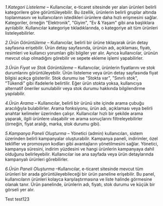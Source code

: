 *1.Kategori Listeleme* – Kullanıcılar, e-ticaret sitesinde yer alan ürünleri belirli kategorilere göre görüntüleyebilir. Bu özellik, ürünlerin belirli gruplar altında toplanmasını ve kullanıcıların istedikleri ürünlere daha hızlı erişmesini sağlar. Kategoriler, örneğin "Elektronik", "Giyim", "Ev & Yaşam" gibi ana başlıklara ayrılabilir. Kullanıcılar kategoriye tıkladıklarında, o kategoriye ait tüm ürünleri listeleyebilirler.

*2.Ürün Görüntüleme* – Kullanıcılar, belirli bir ürüne tıklayarak ürün detay sayfasına erişebilir. Ürün detay sayfasında, ürünün adı, açıklaması, fiyatı, resimleri ve kullanıcı yorumları gibi bilgiler yer alır. Ayrıca kullanıcılar, ürünün mevcut olup olmadığını görebilir ve sepete ekleme işlemi yapabilirler.

*3.Ürün Fiyat ve Stok Görüntüleme* – Kullanıcılar, ürünlerin fiyatlarını ve stok durumlarını görüntüleyebilir. Ürün listeleme veya ürün detay sayfasında fiyat bilgisi açıkça gösterilir. Stok durumu ise "Stokta var", "Sınırlı stok", "Tükendi" gibi ifadelerle belirtilir. Eğer ürün stokta yoksa, kullanıcıya alternatif öneriler sunulabilir veya stok durumu hakkında bilgilendirme yapılabilir.

*4.Ürün Arama* – Kullanıcılar, belirli bir ürünü site içinde arama çubuğu aracılığıyla bulabilirler. Arama fonksiyonu, ürün adı, açıklaması veya belirli anahtar kelimeler üzerinden çalışır. Kullanıcılar hızlı bir şekilde arama yaparak, ilgili ürünlere ulaşabilir ve arama sonuçlarını filtreleyebilirler (örneğin, fiyat aralığı, marka, stok durumu gibi).

*5.Kampanya Paneli Oluşturma* – Yönetici (admin) kullanıcıları, sistem üzerinden belirli kampanyalar oluşturabilir. Kampanya paneli, indirimler, özel teklifler ve promosyon kodları gibi avantajların yönetilmesini sağlar. Yönetici, kampanya süresini, indirim yüzdesini ve hangi ürünlerin kampanyaya dahil olduğunu belirleyebilir. Kullanıcılar ise ana sayfada veya ürün detaylarında kampanyalı ürünleri görebilirler.

*6.Ürün Paneli Oluşturma* –Kullanıcılar, e-ticaret sitesinde mevcut tüm ürünleri bir arada görüntüleyebileceği bir ürün paneline erişebilir. Bu panel, kullanıcıların ürünleri kolayca karşılaştırmasına ve liste halinde görmesine olanak tanır. Ürün panelinde, ürünlerin adı, fiyatı, stok durumu ve küçük bir görseli yer alır.

Test
test123

